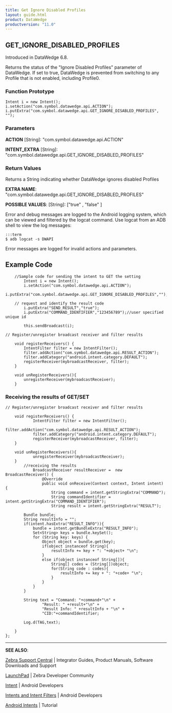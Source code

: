 ```yaml
---
title: Get Ignore Disabled Profiles
layout: guide.html
product: DataWedge
productversion: "11.0"
---
```


## GET_IGNORE_DISABLED_PROFILES

Introduced in DataWedge 6.8.

Returns the status of the "Ignore Disabled Profiles" parameter of DataWedge. If set to true, DataWedge is prevented from switching to any Profile that is not enabled, including Profile0.

### Function Prototype

    Intent i = new Intent();
    i.setAction("com.symbol.datawedge.api.ACTION");
    i.putExtra("com.symbol.datawedge.api.GET_IGNORE_DISABLED_PROFILES", "");

### Parameters

**ACTION** [String]: "com.symbol.datawedge.api.ACTION"

**INTENT_EXTRA** [String]: "com.symbol.datawedge.api.GET_IGNORE_DISABLED_PROFILES"

### Return Values

Returns a String indicating whether DataWedge ignores disabled Profiles

**EXTRA NAME**: "com.symbol.datawedge.api.GET_IGNORE_DISABLED_PROFILES"

**POSSIBLE VALUES**: [String]: ["true" , "false" ]

Error and debug messages are logged to the Android logging system, which can be viewed and filtered by the logcat command. Use logcat from an ADB shell to view the log messages:

    :::term
    $ adb logcat -s DWAPI

Error messages are logged for invalid actions and parameters.

## Example Code

    	//Sample code for sending the intent to GET the setting
    		Intent i = new Intent();
    		i.setAction("com.symbol.datawedge.api.ACTION");
    		i.putExtra("com.symbol.datawedge.api.GET_IGNORE_DISABLED_PROFILES","");

    	// request and identify the result code
    		i.putExtra("SEND_RESULT","true");
    		i.putExtra("COMMAND_IDENTIFIER","123456789");//user specified unique id

    		this.sendBroadcast(i);

    // Register/unregister broadcast receiver and filter results

    	void registerReceivers() {
    	    IntentFilter filter = new IntentFilter();
    	    filter.addAction("com.symbol.datawedge.api.RESULT_ACTION");
    	    filter.addCategory("android.intent.category.DEFAULT");
    	    registerReceiver(mybroadcastReceiver, filter);
    	}

    	void unRegisterReceivers(){
    	    unregisterReceiver(mybroadcastReceiver);
    	}

### Receiving the results of GET/SET

    // Register/unregister broadcast receiver and filter results

    	void registerReceivers() {
    	        IntentFilter filter = new IntentFilter();
    	        filter.addAction("com.symbol.datawedge.api.RESULT_ACTION");
    	        filter.addCategory("android.intent.category.DEFAULT");
    	        registerReceiver(mybroadcastReceiver, filter);
    	}

    	void unRegisterReceivers(){
    	        unregisterReceiver(mybroadcastReceiver);
    	}
    		//receiving the results
    			BroadcastReceiver resultReceiver =  new BroadcastReceiver() {
    			    @Override
    		    	public void onReceive(Context context, Intent intent) {
    		        	String command = intent.getStringExtra("COMMAND");
    		        	String commandIdentifier = intent.getStringExtra("COMMAND_IDENTIFIER");
    		        	String result = intent.getStringExtra("RESULT");

            Bundle bundle;
        	String resultInfo = "";
        	if(intent.hasExtra("RESULT_INFO")){
            	bundle = intent.getBundleExtra("RESULT_INFO");
            	Set<String> keys = bundle.keySet();
            	for (String key: keys) {
                	Object object = bundle.get(key);
                	if(object instanceof String){
                    	resultInfo += key + ": "+object+ "\n";
                	}
                	else if(object instanceof String[]){
                    	String[] codes = (String[])object;
                    	for(String code : codes){
                        	resultInfo += key + ": "+code+ "\n";
                    	}
                	}
            	}
        	}

        	String text = "Command: "+command+"\n" +
            	    "Result: " +result+"\n" +
                	"Result Info: " +resultInfo + "\n" +
                	"CID:"+commandIdentifier;

            Log.d(TAG,text);

    	}
    };

---

**SEE ALSO**:

[Zebra Support Central](https://www.zebra.com/us/en/support-downloads.html) | Integrator Guides, Product Manuals, Software Downloads and Support

[LaunchPad](https://developer.zebra.com/welcome) | Zebra Developer Community

[Intent](https://developer.android.com/reference/android/content/Intent.html) | Android Developers

[Intents and Intent Filters](http://developer.android.com/guide/components/intents-filters.html) | Android Developers

[Android Intents](http://www.vogella.com/tutorials/AndroidIntent/article.html) | Tutorial
